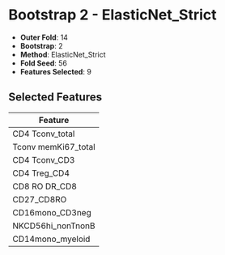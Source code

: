 # Bootstrap 2 - ElasticNet_Strict

- **Outer Fold**: 14
- **Bootstrap**: 2
- **Method**: ElasticNet_Strict
- **Fold Seed**: 56
- **Features Selected**: 9

## Selected Features

| Feature |
|---------|
| CD4 Tconv_total |
| Tconv memKi67_total |
| CD4 Tconv_CD3 |
| CD4 Treg_CD4 |
| CD8 RO DR_CD8 |
| CD27_CD8RO |
| CD16mono_CD3neg |
| NKCD56hi_nonTnonB |
| CD14mono_myeloid |
